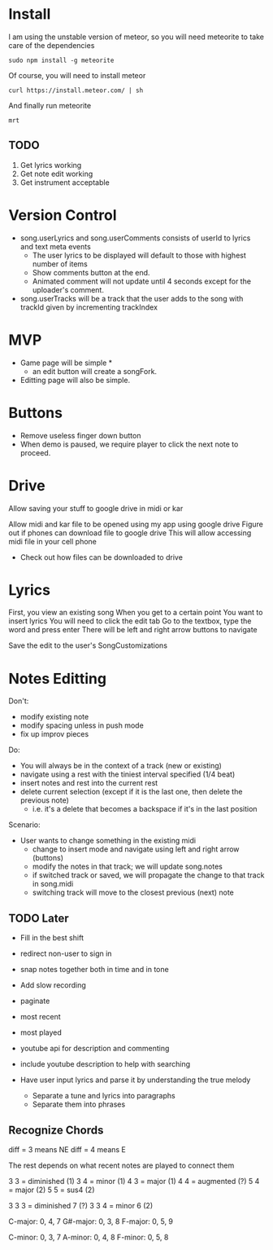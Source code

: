 Install
=======

I am using the unstable version of meteor, so you will need meteorite to take care of the dependencies

```
sudo npm install -g meteorite
```

Of course, you will need to install meteor
```
curl https://install.meteor.com/ | sh
```

And finally run meteorite

```
mrt
```

## TODO

1. Get lyrics working
2. Get note edit working
3. Get instrument acceptable

Version Control
===============

* song.userLyrics and song.userComments consists of userId to lyrics and text meta events
  * The user lyrics to be displayed will default to those with highest number of items 
  * Show comments button at the end.
  * Animated comment will not update until 4 seconds except for the uploader's comment.
* song.userTracks will be a track that the user adds to the song with trackId given by incrementing trackIndex

MVP
===

* Game page will be simple
  *
  * an edit button will create a songFork.
* Editting page will also be simple.

Buttons
=======

* Remove useless finger down button
* When demo is paused, we require player to click the next note to proceed.

Drive
=====
Allow saving your stuff to google drive in midi or kar

Allow midi and kar file to be opened using my app using google drive
Figure out if phones can download file to google drive
This will allow accessing midi file in your cell phone

* Check out how files can be downloaded to drive

Lyrics
======
First, you view an existing song
When you get to a certain point
You want to insert lyrics
  You will need to click the edit tab
  Go to the textbox, type the word and press enter
  There will be left and right arrow buttons to navigate
  
Save the edit to the user's SongCustomizations

Notes Editting
==============

Don't:

* modify existing note
* modify spacing unless in push mode
* fix up improv pieces

Do:

* You will always be in the context of a track (new or existing)
* navigate using a rest with the tiniest interval specified (1/4 beat)
* insert notes and rest into the current rest
* delete current selection (except if it is the last one, then delete the previous note)
  * i.e. it's a delete that becomes a backspace if it's in the last position

Scenario:

* User wants to change something in the existing midi
  * change to insert mode and navigate using left and right arrow (buttons)
  * modify the notes in that track; we will update song.notes
  * if switched track or saved, we will propagate the change to that track in song.midi
  * switching track will move to the closest previous (next) note


## TODO Later

* Fill in the best shift

* redirect non-user to sign in

* snap notes together both in time and in tone
* Add slow recording

* paginate
* most recent
* most played

* youtube api for description and commenting
* include youtube description to help with searching

* Have user input lyrics and parse it by understanding the true melody
  * Separate a tune and lyrics into paragraphs
  * Separate them into phrases


## Recognize Chords

diff = 3 means NE
diff = 4 means E

The rest depends on what recent notes are played to connect them

3 3 = diminished (1)
3 4 = minor (1)
4 3 = major (1)
4 4 = augmented (?)
5 4 = major (2)
5 5 = sus4 (2)

3 3 3 = diminished 7 (?)
3 3 4 = minor 6 (2)



C-major: 0, 4, 7
G#-major: 0, 3, 8
F-major: 0, 5, 9

C-minor: 0, 3, 7
A-minor: 0, 4, 8
F-minor: 0, 5, 8
  
  

